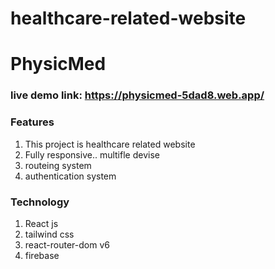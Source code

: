 # healthcare-related-website

# PhysicMed

### live demo link: https://physicmed-5dad8.web.app/

### Features
 1. This project is healthcare related website
 2. Fully responsive.. multifle devise
 3. routeing system
 4. authentication system

### Technology
1. React js
2. tailwind css
3. react-router-dom v6
4. firebase 

